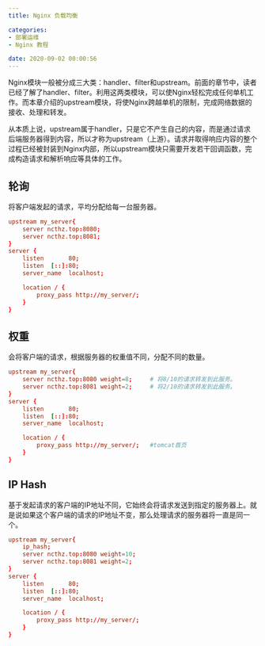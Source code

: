 ```yaml
---
title: Nginx 负载均衡

categories:
- 部署运维
- Nginx 教程

date: 2020-09-02 00:00:56
---
```

Nginx模块一般被分成三大类：handler、filter和upstream。前面的章节中，读者已经了解了handler、filter。利用这两类模块，可以使Nginx轻松完成任何单机工作。而本章介绍的upstream模块，将使Nginx跨越单机的限制，完成网络数据的接收、处理和转发。

从本质上说，upstream属于handler，只是它不产生自己的内容，而是通过请求后端服务器得到内容，所以才称为upstream（上游）。请求并取得响应内容的整个过程已经被封装到Nginx内部，所以upstream模块只需要开发若干回调函数，完成构造请求和解析响应等具体的工作。

## 轮询
将客户端发起的请求，平均分配给每一台服务器。

```conf
upstream my_server{
    server ncthz.top:8080;
    server ncthz.top:8081;
}
server {
    listen       80;
    listen  [::]:80;
    server_name  localhost;

	location / {
        proxy_pass http://my_server/;
    }
}
```

## 权重
会将客户端的请求，根据服务器的权重值不同，分配不同的数量。

```conf
upstream my_server{
    server ncthz.top:8080 weight=8;     # 将8/10的请求转发到此服务。 
    server ncthz.top:8081 weight=2;     # 将2/10的请求转发到此服务。
}
server {
    listen       80;
    listen  [::]:80;
    server_name  localhost;

	location / {
        proxy_pass http://my_server/;	#tomcat首页
    }
}
```

## IP Hash
基于发起请求的客户端的IP地址不同，它始终会将请求发送到指定的服务器上。就是说如果这个客户端的请求的IP地址不变，那么处理请求的服务器将一直是同一个。

```conf
upstream my_server{
	ip_hash;
    server ncthz.top:8080 weight=10;
    server ncthz.top:8081 weight=2;
}
server {
    listen       80;
    listen  [::]:80;
    server_name  localhost;

	location / {
        proxy_pass http://my_server/;
    }
}
```

